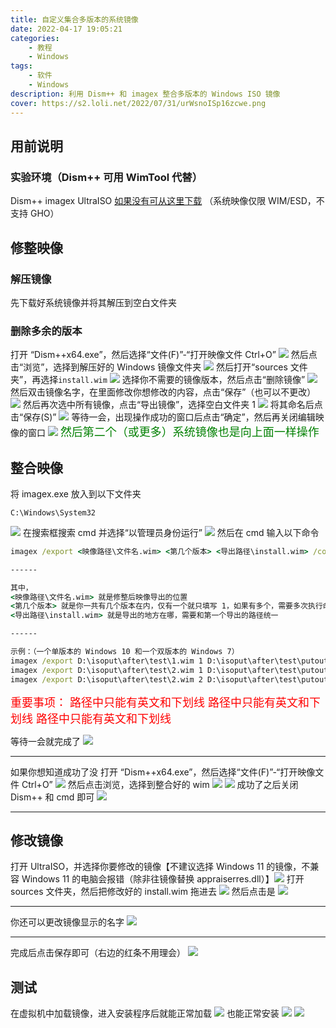 ```yaml
---
title: 自定义集合多版本的系统镜像
date: 2022-04-17 19:05:21
categories: 
	- 教程
	- Windows
tags: 
	- 软件
	- Windows
description: 利用 Dism++ 和 imagex 整合多版本的 Windows ISO 镜像
cover: https://s2.loli.net/2022/07/31/urWsnoISp16zcwe.png
---
```


## 用前说明

### 实验环境（Dism++ 可用 WimTool 代替）
Dism++
imagex
UltraISO
[如果没有可从这里下载](https://ys8rx-my.sharepoint.com/:f:/g/personal/gucats_ys8rx_onmicrosoft_com/ElXthCE3Bs5MnFtFR24sfyMBVJcC9n6pUJzJY7vtTPwogg)
（系统映像仅限 WIM/ESD，不支持 GHO）

## 修整映像

### 解压镜像
先下载好系统镜像并将其解压到空白文件夹

### 删除多余的版本
打开 “Dism++x64.exe”，然后选择“文件(F)”-“打开映像文件 Ctrl+O”
![](https://s2.loli.net/2022/07/31/pVCmJjTU5LsIHb4.png)
然后点击“浏览”，选择到解压好的 Windows 镜像文件夹
![](https://s2.loli.net/2022/07/31/3ctUhpqySMPz4aH.png)
然后打开“sources 文件夹”，再选择<code>install.wim</code>
![](https://s2.loli.net/2022/07/31/61SBj5RCQd8IlMo.png)
选择你不需要的镜像版本，然后点击“删除镜像”
![](https://s2.loli.net/2022/07/31/G5KRtCinAZslc1P.png)
然后双击镜像名字，在里面修改你想修改的内容，点击“保存”（也可以不更改）
![](https://s2.loli.net/2022/07/31/4gE3WijnDwNPLya.gif)
然后再次选中所有镜像，点击“导出镜像”，选择空白文件夹 1
![](https://s2.loli.net/2022/07/31/aoeNpurI7WnYw5K.png)
将其命名后点击“保存(S)”
![](https://s2.loli.net/2022/07/31/iVLDdtykWUIwoah.png)
等待一会，出现操作成功的窗口后点击“确定”，然后再关闭编辑映像的窗口
![](https://s2.loli.net/2022/07/31/Xhu2VEkTLx4qoSN.png)
<font size=4 color=green>然后第二个（或更多）系统镜像也是向上面一样操作</font>

## 整合映像
将 imagex.exe 放入到以下文件夹
````
C:\Windows\System32
````
![](https://s2.loli.net/2022/07/31/mTCQjnGXrvo8WJK.png)
在搜索框搜索 cmd 并选择“以管理员身份运行”
![](https://s2.loli.net/2022/07/31/SWhKqRzDe97JQFf.png)
然后在 cmd 输入以下命令
````cmd
imagex /export <映像路径\文件名.wim> <第几个版本> <导出路径\install.wim> /compress maximum

------

其中，
<映像路径\文件名.wim> 就是修整后映像导出的位置
<第几个版本> 就是你一共有几个版本在内，仅有一个就只填写 1，如果有多个，需要多次执行命令并更改版本位数
<导出路径\install.wim> 就是导出的地方在哪，需要和第一个导出的路径统一

------

示例：（一个单版本的 Windows 10 和一个双版本的 Windows 7）
imagex /export D:\isoput\after\test\1.wim 1 D:\isoput\after\test\putout\install.wim /compress maximum
imagex /export D:\isoput\after\test\2.wim 1 D:\isoput\after\test\putout\install.wim /compress maximum
imagex /export D:\isoput\after\test\2.wim 2 D:\isoput\after\test\putout\install.wim /compress maximum
````
<font size=4 color=red>重要事项：
路径中只能有英文和下划线 路径中只能有英文和下划线 路径中只能有英文和下划线</font>

等待一会就完成了
![](https://s2.loli.net/2022/07/31/r91kibThl5JCUyv.png)

------

如果你想知道成功了没
打开 “Dism++x64.exe”，然后选择“文件(F)”-“打开映像文件 Ctrl+O”
![](https://s2.loli.net/2022/07/31/pVCmJjTU5LsIHb4.png)
然后点击浏览，选择到整合好的 wim
![](https://s2.loli.net/2022/07/31/3ctUhpqySMPz4aH.png)
![](https://s2.loli.net/2022/07/31/jQFa4IcKd51ECfZ.png)
成功了之后关闭 Dism++ 和 cmd 即可
![](https://s2.loli.net/2022/07/31/sNdRYfAnP1HmpGv.png)

------

## 修改镜像
打开 UltraISO，并选择你要修改的镜像【不建议选择 Windows 11 的镜像，不兼容 Windows 11 的电脑会报错（除非往镜像替换 appraiserres.dll）】![](https://s2.loli.net/2022/07/31/GMpVOcR6vgrKwWZ.gif)
打开 sources 文件夹，然后把修改好的 install.wim 拖进去
![](https://s2.loli.net/2022/07/31/tSeUVhQLglnozTx.png)
然后点击是
![](https://s2.loli.net/2022/07/31/W8RqgdKBslCmUAw.png)

------

你还可以更改镜像显示的名字
![](https://s2.loli.net/2022/07/31/AIh61tDFZaMgom8.png)

------

完成后点击保存即可（右边的红条不用理会）
![](https://s2.loli.net/2022/07/31/zMmQlN7I682ouAd.png)

## 测试
在虚拟机中加载镜像，进入安装程序后就能正常加载
![](https://s2.loli.net/2022/07/31/aRIjW2QreiwbM8J.png)
也能正常安装
![](https://s2.loli.net/2022/07/31/7sBXaMgEVlb1dOW.png)
![](https://s2.loli.net/2022/07/31/ztd8QqIoAbprDv9.png)
